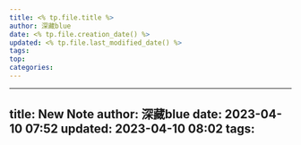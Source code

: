 ```yaml
---
title: <% tp.file.title %>
author: 深藏blue
date: <% tp.file.creation_date() %>
updated: <% tp.file.last_modified_date() %>
tags:
top:   
categories:
---
```

---
title: New Note
author: 深藏blue
date: 2023-04-10 07:52
updated: 2023-04-10 08:02
tags:
---


